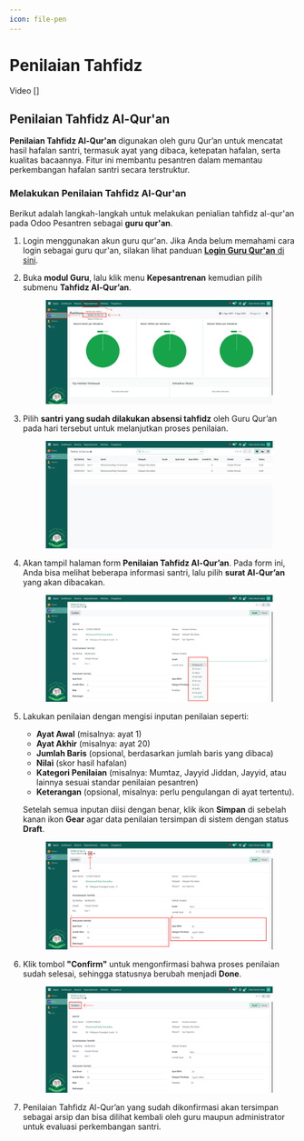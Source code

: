 ```yaml
---
icon: file-pen
---
```


# Penilaian Tahfidz

Video \[]

## Penilaian Tahfidz Al-Qur'an

**Penilaian Tahfidz Al-Qur'an** digunakan oleh guru Qur’an untuk mencatat hasil hafalan santri, termasuk ayat yang dibaca, ketepatan hafalan, serta kualitas bacaannya. Fitur ini membantu pesantren dalam memantau perkembangan hafalan santri secara terstruktur.

### Melakukan Penilaian Tahfidz Al-Qur'an

Berikut adalah langkah-langkah untuk melakukan penialian tahfidz al-qur'an pada Odoo Pesantren sebagai **guru qur'an**.

1. Login menggunakan akun guru qur'an. Jika Anda belum memahami cara login sebagai guru qur'an, silakan lihat panduan [**Login Guru Qur'an** di sini](../../../setup-and-konfigurasi/role-and-hak-akses-pengguna/panduan-login/login-guru.md).
2.  Buka **modul Guru**, lalu klik menu **Kepesantrenan** kemudian pilih submenu **Tahfidz Al-Qur’an**.

    <figure><img src="../../../.gitbook/assets/images-469.png" alt=""><figcaption></figcaption></figure>


3.  Pilih **santri yang sudah dilakukan absensi tahfidz** oleh Guru Qur’an pada hari tersebut untuk melanjutkan proses penilaian.

    <figure><img src="../../../.gitbook/assets/images-470.png" alt=""><figcaption></figcaption></figure>


4.  Akan tampil halaman form **Penilaian Tahfidz Al-Qur’an**. Pada form ini, Anda bisa melihat beberapa informasi santri, lalu pilih **surat Al-Qur’an** yang akan dibacakan.

    <figure><img src="../../../.gitbook/assets/images-471.png" alt=""><figcaption></figcaption></figure>


5.  Lakukan penilaian dengan mengisi inputan penilaian seperti:

    * **Ayat Awal** (misalnya: ayat 1)
    * **Ayat Akhir** (misalnya: ayat 20)
    * **Jumlah Baris** (opsional, berdasarkan jumlah baris yang dibaca)
    * **Nilai** (skor hasil hafalan)
    * **Kategori Penilaian** (misalnya: Mumtaz, Jayyid Jiddan, Jayyid, atau lainnya sesuai standar penilaian pesantren)
    * **Keterangan** (opsional, misalnya: perlu pengulangan di ayat tertentu).

    Setelah semua inputan diisi dengan benar, klik ikon **Simpan** di sebelah kanan ikon **Gear** agar data penilaian tersimpan di sistem dengan status **Draft**.

    <figure><img src="../../../.gitbook/assets/images-472.png" alt=""><figcaption></figcaption></figure>


6.  Klik tombol **"Confirm"** untuk mengonfirmasi bahwa proses penilaian sudah selesai, sehingga statusnya berubah menjadi **Done**.

    <figure><img src="../../../.gitbook/assets/images-473.png" alt=""><figcaption></figcaption></figure>


7. Penilaian Tahfidz Al-Qur’an yang sudah dikonfirmasi akan tersimpan sebagai arsip dan bisa dilihat kembali oleh guru maupun administrator untuk evaluasi perkembangan santri.
